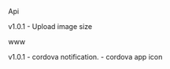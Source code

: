 Api 

v1.0.1
    -   Upload image size

www 

v1.0.1
    -   cordova notification.
    -   cordova app icon

